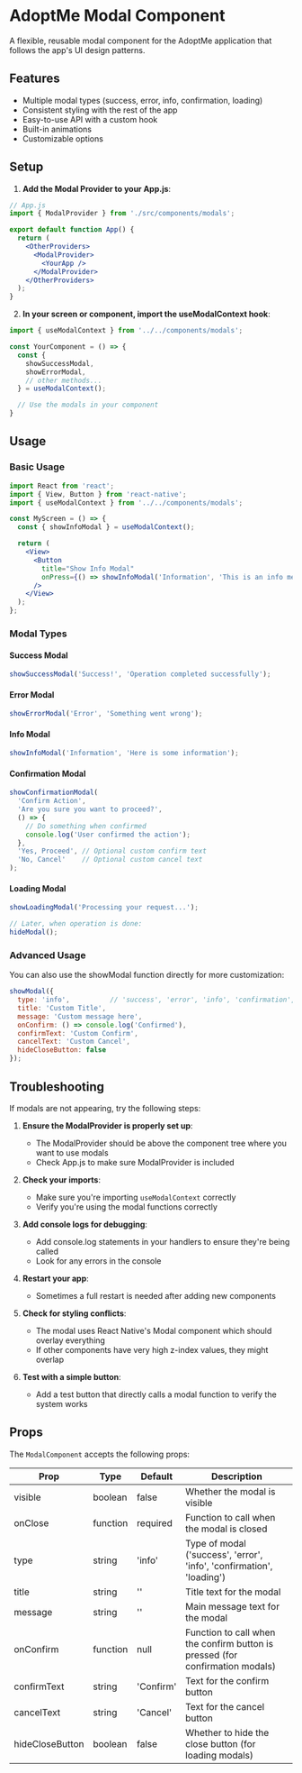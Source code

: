 # AdoptMe Modal Component

A flexible, reusable modal component for the AdoptMe application that follows the app's UI design patterns.

## Features

- Multiple modal types (success, error, info, confirmation, loading)
- Consistent styling with the rest of the app
- Easy-to-use API with a custom hook
- Built-in animations
- Customizable options

## Setup

1. **Add the Modal Provider to your App.js**:

```jsx
// App.js
import { ModalProvider } from './src/components/modals';

export default function App() {
  return (
    <OtherProviders>
      <ModalProvider>
        <YourApp />
      </ModalProvider>
    </OtherProviders>
  );
}
```

2. **In your screen or component, import the useModalContext hook**:

```jsx
import { useModalContext } from '../../components/modals';

const YourComponent = () => {
  const { 
    showSuccessModal, 
    showErrorModal,
    // other methods...
  } = useModalContext();

  // Use the modals in your component
}
```

## Usage

### Basic Usage

```jsx
import React from 'react';
import { View, Button } from 'react-native';
import { useModalContext } from '../../components/modals';

const MyScreen = () => {
  const { showInfoModal } = useModalContext();

  return (
    <View>
      <Button 
        title="Show Info Modal" 
        onPress={() => showInfoModal('Information', 'This is an info message')} 
      />
    </View>
  );
};
```

### Modal Types

#### Success Modal

```jsx
showSuccessModal('Success!', 'Operation completed successfully');
```

#### Error Modal

```jsx
showErrorModal('Error', 'Something went wrong');
```

#### Info Modal

```jsx
showInfoModal('Information', 'Here is some information');
```

#### Confirmation Modal

```jsx
showConfirmationModal(
  'Confirm Action',
  'Are you sure you want to proceed?',
  () => {
    // Do something when confirmed
    console.log('User confirmed the action');
  },
  'Yes, Proceed', // Optional custom confirm text
  'No, Cancel'    // Optional custom cancel text
);
```

#### Loading Modal

```jsx
showLoadingModal('Processing your request...');

// Later, when operation is done:
hideModal();
```

### Advanced Usage

You can also use the showModal function directly for more customization:

```jsx
showModal({
  type: 'info',          // 'success', 'error', 'info', 'confirmation', 'loading'
  title: 'Custom Title',
  message: 'Custom message here',
  onConfirm: () => console.log('Confirmed'),
  confirmText: 'Custom Confirm',
  cancelText: 'Custom Cancel',
  hideCloseButton: false
});
```

## Troubleshooting

If modals are not appearing, try the following steps:

1. **Ensure the ModalProvider is properly set up**:
   - The ModalProvider should be above the component tree where you want to use modals
   - Check App.js to make sure ModalProvider is included

2. **Check your imports**:
   - Make sure you're importing `useModalContext` correctly
   - Verify you're using the modal functions correctly

3. **Add console logs for debugging**:
   - Add console.log statements in your handlers to ensure they're being called
   - Look for any errors in the console

4. **Restart your app**:
   - Sometimes a full restart is needed after adding new components

5. **Check for styling conflicts**:
   - The modal uses React Native's Modal component which should overlay everything
   - If other components have very high z-index values, they might overlap

6. **Test with a simple button**:
   - Add a test button that directly calls a modal function to verify the system works

## Props

The `ModalComponent` accepts the following props:

| Prop | Type | Default | Description |
|------|------|---------|-------------|
| visible | boolean | false | Whether the modal is visible |
| onClose | function | required | Function to call when the modal is closed |
| type | string | 'info' | Type of modal ('success', 'error', 'info', 'confirmation', 'loading') |
| title | string | '' | Title text for the modal |
| message | string | '' | Main message text for the modal |
| onConfirm | function | null | Function to call when the confirm button is pressed (for confirmation modals) |
| confirmText | string | 'Confirm' | Text for the confirm button |
| cancelText | string | 'Cancel' | Text for the cancel button |
| hideCloseButton | boolean | false | Whether to hide the close button (for loading modals) | 